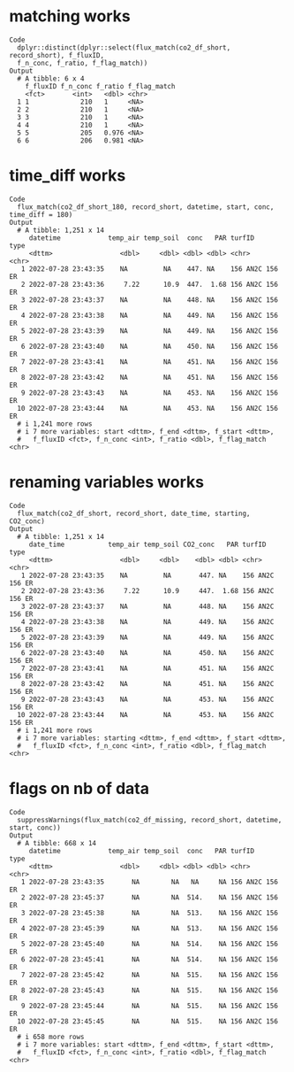 # matching works

    Code
      dplyr::distinct(dplyr::select(flux_match(co2_df_short, record_short), f_fluxID,
      f_n_conc, f_ratio, f_flag_match))
    Output
      # A tibble: 6 x 4
        f_fluxID f_n_conc f_ratio f_flag_match
        <fct>       <int>   <dbl> <chr>       
      1 1             210   1     <NA>        
      2 2             210   1     <NA>        
      3 3             210   1     <NA>        
      4 4             210   1     <NA>        
      5 5             205   0.976 <NA>        
      6 6             206   0.981 <NA>        


# time_diff works

    Code
      flux_match(co2_df_short_180, record_short, datetime, start, conc, time_diff = 180)
    Output
      # A tibble: 1,251 x 14
         datetime            temp_air temp_soil  conc   PAR turfID       type 
         <dttm>                 <dbl>     <dbl> <dbl> <dbl> <chr>        <chr>
       1 2022-07-28 23:43:35    NA         NA    447. NA    156 AN2C 156 ER   
       2 2022-07-28 23:43:36     7.22      10.9  447.  1.68 156 AN2C 156 ER   
       3 2022-07-28 23:43:37    NA         NA    448. NA    156 AN2C 156 ER   
       4 2022-07-28 23:43:38    NA         NA    449. NA    156 AN2C 156 ER   
       5 2022-07-28 23:43:39    NA         NA    449. NA    156 AN2C 156 ER   
       6 2022-07-28 23:43:40    NA         NA    450. NA    156 AN2C 156 ER   
       7 2022-07-28 23:43:41    NA         NA    451. NA    156 AN2C 156 ER   
       8 2022-07-28 23:43:42    NA         NA    451. NA    156 AN2C 156 ER   
       9 2022-07-28 23:43:43    NA         NA    453. NA    156 AN2C 156 ER   
      10 2022-07-28 23:43:44    NA         NA    453. NA    156 AN2C 156 ER   
      # i 1,241 more rows
      # i 7 more variables: start <dttm>, f_end <dttm>, f_start <dttm>,
      #   f_fluxID <fct>, f_n_conc <int>, f_ratio <dbl>, f_flag_match <chr>

# renaming variables works

    Code
      flux_match(co2_df_short, record_short, date_time, starting, CO2_conc)
    Output
      # A tibble: 1,251 x 14
         date_time           temp_air temp_soil CO2_conc   PAR turfID       type 
         <dttm>                 <dbl>     <dbl>    <dbl> <dbl> <chr>        <chr>
       1 2022-07-28 23:43:35    NA         NA       447. NA    156 AN2C 156 ER   
       2 2022-07-28 23:43:36     7.22      10.9     447.  1.68 156 AN2C 156 ER   
       3 2022-07-28 23:43:37    NA         NA       448. NA    156 AN2C 156 ER   
       4 2022-07-28 23:43:38    NA         NA       449. NA    156 AN2C 156 ER   
       5 2022-07-28 23:43:39    NA         NA       449. NA    156 AN2C 156 ER   
       6 2022-07-28 23:43:40    NA         NA       450. NA    156 AN2C 156 ER   
       7 2022-07-28 23:43:41    NA         NA       451. NA    156 AN2C 156 ER   
       8 2022-07-28 23:43:42    NA         NA       451. NA    156 AN2C 156 ER   
       9 2022-07-28 23:43:43    NA         NA       453. NA    156 AN2C 156 ER   
      10 2022-07-28 23:43:44    NA         NA       453. NA    156 AN2C 156 ER   
      # i 1,241 more rows
      # i 7 more variables: starting <dttm>, f_end <dttm>, f_start <dttm>,
      #   f_fluxID <fct>, f_n_conc <int>, f_ratio <dbl>, f_flag_match <chr>

# flags on nb of data

    Code
      suppressWarnings(flux_match(co2_df_missing, record_short, datetime, start, conc))
    Output
      # A tibble: 668 x 14
         datetime            temp_air temp_soil  conc   PAR turfID       type 
         <dttm>                 <dbl>     <dbl> <dbl> <dbl> <chr>        <chr>
       1 2022-07-28 23:43:35       NA        NA   NA     NA 156 AN2C 156 ER   
       2 2022-07-28 23:45:37       NA        NA  514.    NA 156 AN2C 156 ER   
       3 2022-07-28 23:45:38       NA        NA  513.    NA 156 AN2C 156 ER   
       4 2022-07-28 23:45:39       NA        NA  513.    NA 156 AN2C 156 ER   
       5 2022-07-28 23:45:40       NA        NA  514.    NA 156 AN2C 156 ER   
       6 2022-07-28 23:45:41       NA        NA  514.    NA 156 AN2C 156 ER   
       7 2022-07-28 23:45:42       NA        NA  515.    NA 156 AN2C 156 ER   
       8 2022-07-28 23:45:43       NA        NA  515.    NA 156 AN2C 156 ER   
       9 2022-07-28 23:45:44       NA        NA  515.    NA 156 AN2C 156 ER   
      10 2022-07-28 23:45:45       NA        NA  515.    NA 156 AN2C 156 ER   
      # i 658 more rows
      # i 7 more variables: start <dttm>, f_end <dttm>, f_start <dttm>,
      #   f_fluxID <fct>, f_n_conc <int>, f_ratio <dbl>, f_flag_match <chr>

